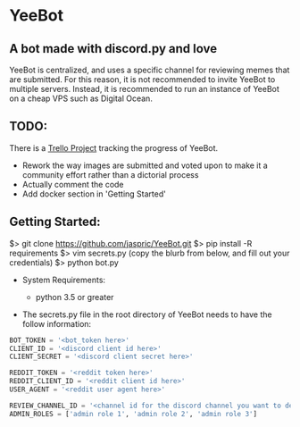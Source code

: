 # YeeBot
## A bot made with discord.py and love

YeeBot is centralized, and uses a specific channel for reviewing memes that are submitted. For this reason, it is not recommended to invite YeeBot to multiple servers. Instead, it is recommended to run an instance of YeeBot on a cheap VPS such as Digital Ocean.

## TODO:
There is a [Trello Project](https://trello.com/b/70M7ljxB/yeebot) tracking the progress of YeeBot.
* Rework the way images are submitted and voted upon to make it a community effort rather than a dictorial process
* Actually comment the code
* Add docker section in 'Getting Started'


## Getting Started:
 $> git clone https://github.com/jaspric/YeeBot.git
 $> pip install -R requirements
 $> vim secrets.py (copy the blurb from below, and fill out your credentials)
 $> python bot.py
  
* System Requirements:
  * python 3.5 or greater
  
* The secrets.py file in the root directory of YeeBot needs to have the follow information:
```python
BOT_TOKEN = '<bot_token here>'
CLIENT_ID = '<discord client id here>'
CLIENT_SECRET = '<discord client secret here>'

REDDIT_TOKEN = '<reddit token here>'
REDDIT_CLIENT_ID = '<reddit client id here>'
USER_AGENT = '<reddit user agent here>'

REVIEW_CHANNEL_ID = '<channel id for the discord channel you want to dedicate meme reviews to>'
ADMIN_ROLES = ['admin role 1', 'admin role 2', 'admin role 3']
```
